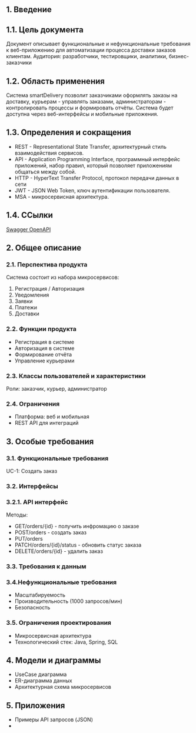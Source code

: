 ## 1. Введение
## 1.1. Цель документа
Документ описывает функциональные и нефункциональные требования к веб-приложению для автоматизации процесса доставки заказов клиентам. 
Аудитория: разработчики, тестировщики, аналитики, бизнес-заказчики

## 1.2. Область применения
Система smartDelivery позволит заказчиками оформлять заказы на доставку, курьерам - управлять заказами, администраторам - контролировать процессы и формировать отчёты. Система будет доступна через веб-интерфейсы и мобильные приложения.

## 1.3. Определения и сокращения
- REST - Representational State Transfer, архитектурный стиль взаимодействия сервисов.
- API - Application Programming Interface, программный интерфейс приложений, набор правил, который позволяет приложениям общаться между собой.
- HTTP - HyperText Transfer Protocol, протокол передачи данных в сети
- JWT - JSON Web Token, ключ аутентификации пользователя.
- MSA - микросервисная архитектура.

## 1.4. ССылки
[Swagger OpenAPI](https://swagger.io/specification/)

## 2. Общее описание
### 2.1. Перспектива продукта
Система состоит из набора микросервисов:
1. Регистрация / Авторизация
2. Уведомления
3. Заявки
4. Платежи
5. Доставки 

### 2.2. Функции продукта
- Регистрация в системе
- Авторизация в системе
- Формирование отчёта
- Управление курьерами
   
### 2.3. Классы пользователей и характеристики
Роли: заказчик, курьер, администратор

### 2.4. Ограничения 
- Платформа: веб и мобильная
- REST API для интеграций

## 3. Особые требования
### 3.1. Функциональные требования
UC-1: Создать заказ

### 3.2. Интерфейсы
### 3.2.1. API интерфейс
Методы:
- GET/orders/{id} - получить инфромацию о заказе
- POST/orders - создать заказ
- PUT/orders
- PATCH/orders/{id}/status - обновить статус заказа
- DELETE/orders/{id} - удалить заказ

### 3.3. Требования  к данным


### 3.4.Нефункциональные требования
- Масштабируемость
- Производительность (1000 запросов/мин)
- Безопасность

### 3.5. Ограничения проектирования
- Микросервисная архитектура
- Технологический стек: Java, Spring, SQL

## 4. Модели и диаграммы
- UseCase диаграмма
- ER-диаграмма данных
- Архитектурная схема микросервисов

## 5. Приложения
- Примеры API запросов (JSON)
- 
  
